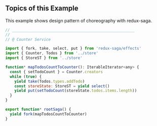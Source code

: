 ## Topics of this Example

This example shows design pattern of choreography with redux-saga.  

```javascript
// ______________________________________________________
//
// @ Counter Service

import { fork, take, select, put } from 'redux-saga/effects'
import { Counter, Todos } from '../store'
import { StoreST } from '../store'

function* mapTodosCountToCounter(): IterableIterator<any> {
  const { setTodoCount } = Counter.creators
  while (true) {
    yield take(Todos.types.addTodo)
    const storeState: StoreST = yield select()
    yield put(setTodoCount(storeState.todos.items.length))
  }
}

export function* rootSaga() {
  yield fork(mapTodosCountToCounter)
}

```
